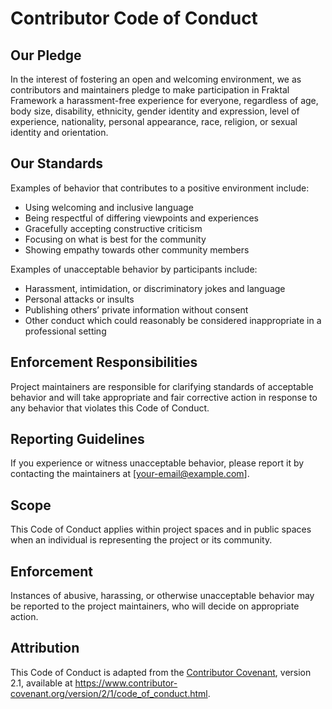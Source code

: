 # Contributor Code of Conduct

## Our Pledge

In the interest of fostering an open and welcoming environment, we as contributors and maintainers pledge to make participation in Fraktal Framework a harassment-free experience for everyone, regardless of age, body size, disability, ethnicity, gender identity and expression, level of experience, nationality, personal appearance, race, religion, or sexual identity and orientation.

## Our Standards

Examples of behavior that contributes to a positive environment include:

- Using welcoming and inclusive language
- Being respectful of differing viewpoints and experiences
- Gracefully accepting constructive criticism
- Focusing on what is best for the community
- Showing empathy towards other community members

Examples of unacceptable behavior by participants include:

- Harassment, intimidation, or discriminatory jokes and language
- Personal attacks or insults
- Publishing others’ private information without consent
- Other conduct which could reasonably be considered inappropriate in a professional setting

## Enforcement Responsibilities

Project maintainers are responsible for clarifying standards of acceptable behavior and will take appropriate and fair corrective action in response to any behavior that violates this Code of Conduct.

## Reporting Guidelines

If you experience or witness unacceptable behavior, please report it by contacting the maintainers at [your-email@example.com].

## Scope

This Code of Conduct applies within project spaces and in public spaces when an individual is representing the project or its community.

## Enforcement

Instances of abusive, harassing, or otherwise unacceptable behavior may be reported to the project maintainers, who will decide on appropriate action.

## Attribution

This Code of Conduct is adapted from the [Contributor Covenant](https://www.contributor-covenant.org), version 2.1, available at https://www.contributor-covenant.org/version/2/1/code_of_conduct.html.
